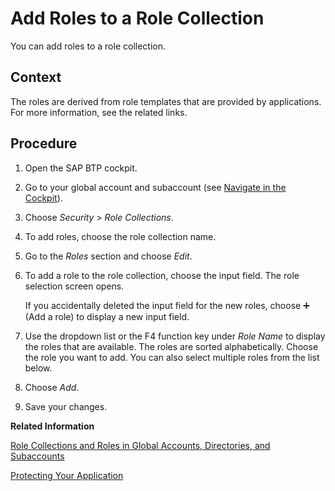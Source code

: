 <!-- loioe3130fb95aa64970b07d4dc65b24df1a -->

<link rel="stylesheet" type="text/css" href="../css/sap-icons.css"/>

# Add Roles to a Role Collection

You can add roles to a role collection.



## Context

The roles are derived from role templates that are provided by applications. For more information, see the related links.



## Procedure

1.  Open the SAP BTP cockpit.

2.  Go to your global account and subaccount \(see [Navigate in the Cockpit](navigate-in-the-cockpit-0874895.md)\).

3.  Choose *Security* \> *Role Collections*.

4.  To add roles, choose the role collection name.

5.  Go to the *Roles* section and choose *Edit*.

6.  To add a role to the role collection, choose the input field. The role selection screen opens.

    If you accidentally deleted the input field for the new roles, choose :heavy_plus_sign: \(Add a role\) to display a new input field.

7.  Use the dropdown list or the F4 function key under *Role Name* to display the roles that are available. The roles are sorted alphabetically. Choose the role you want to add. You can also select multiple roles from the list below.

8.  Choose *Add*.

9.  Save your changes.


**Related Information**  


[Role Collections and Roles in Global Accounts, Directories, and Subaccounts](../10-concepts/role-collections-and-roles-in-global-accounts-directories-and-subaccounts-0039cf0.md "SAP BTP provides a set of role collections to set up administrator access to your global account and subaccounts.")

[Protecting Your Application](../30-development/protecting-your-application-7c5c565.md "Developers create authorization information for business users in their environment; this information is deployed in an application and made available to administrators who complete the authorization setup and assign the authorizations to business users.")

